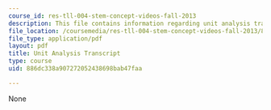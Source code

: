 ```yaml
---
course_id: res-tll-004-stem-concept-videos-fall-2013
description: This file contains information regarding unit analysis transcript.
file_location: /coursemedia/res-tll-004-stem-concept-videos-fall-2013/886dc338a907272052438698bab47faa_MITRES_TLL-004F13_UnitAnal.pdf
file_type: application/pdf
layout: pdf
title: Unit Analysis Transcript
type: course
uid: 886dc338a907272052438698bab47faa

---
```

None